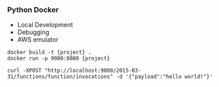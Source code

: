 ### Python Docker
* Local Development
* Debugging
* AWS emulator


```
docker build -t {project} .
docker run -p 9000:8080 {project}

curl -XPOST "http://localhost:9000/2015-03-31/functions/function/invocations" -d '{"payload":"hello world!"}'
```